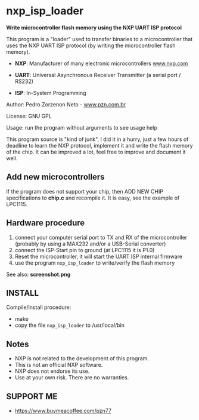 # nxp_isp_loader

**Write microcontroller flash memory using the NXP UART ISP protocol**

This program is a "loader" used to transfer binaries to
a microcontroller that uses the NXP UART ISP protocol (by writing the
microcontroller flash memory).

 - **NXP**: Manufacturer of many electronic microcontrollers www.nxp.com

 - **UART**: Universal Asynchronous Receiver Transmitter (a serial port / RS232)

 - **ISP**: In-System Programming

Author: Pedro Zorzenon Neto - www.pzn.com.br

License: GNU GPL

Usage: run the program without arguments to see usage help

This program source is "kind of junk", I did it in a hurry, just a few hours
of deadline to learn the NXP protocol, implement it and write the flash
memory of the chip. It can be improved a lot, feel free to improve and
document it well.

## Add new microcontrollers

If the program does not support your chip, then ADD NEW CHIP specifications
to **chip.c** and recompile it. It is easy, see the example of LPC1115.

## Hardware procedure

 1. connect your computer serial port to TX and RX of the microcontroller
    (probably by using a MAX232 and/or a USB-Serial converter)
 2. connect the ISP-Start pin to ground (at LPC1115 it is P1.0)
 3. Reset the microcontroller, it will start the UART ISP internal firmware
 4. use the program `nxp_isp_loader` to write/verify the flash memory

See also: **screenshot.png**

## INSTALL

Compile/install procedure:
 - make
 - copy the file `nxp_isp_loader` to /usr/local/bin

## Notes
 - NXP is not related to the development of this program.
 - This is not an official NXP software.
 - NXP does not endorse its use.
 - Use at your own risk. There are no warranties.

## SUPPORT ME

 - https://www.buymeacoffee.com/pzn77
